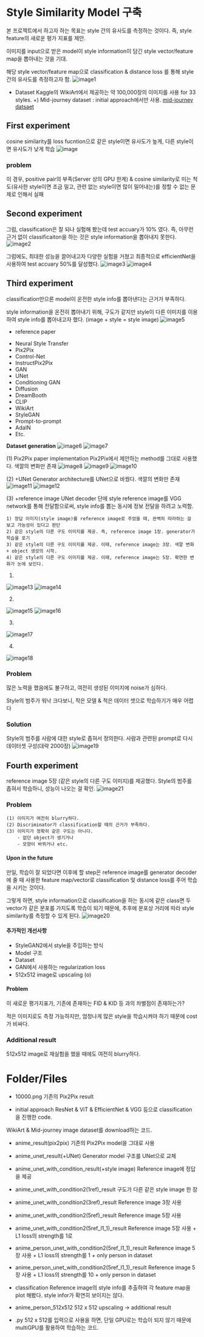 # Style Similarity Model 구축
본 프로젝트에서 하고자 하는 목표는 style 간의 유사도를 측정하는 것이다. 즉, style feature의 새로운 평가 지표를 제안.

이미지를 input으로 받은 model이 style information이 담긴 style vector/feature map을 뽑아내는 것을 기대.

해당 style vector/feature map으로 classification & distance loss 를 통해 style 간의 유사도를 측정하고자 함.
![image1](./imgs/image1.png)
- Dataset 
Kaggle의 WikiArt에서 제공하는 약 100,000장의 이미지를 사용 for 33 styles.
+) Mid-journey dataset : initial approach에서만 사용.
<a href="https://www.kaggle.com/datasets/succinctlyai/midjourney-texttoimage">mid-journey datsaet</a>

## First experiment 
cosine similarity를 loss fucntion으로 같은 style이면 유사도가 높게, 다른 style이면 유사도가 낮게 학습
![image](./imgs/image.png)

### problem
이 경우, positive pair의 부족(Server 상의 GPU 한계) & cosine similarity로 미는 척도(유사한 style이면 조금 밀고, 관련 없는 style이면 많이 밀어내는)를 정할 수 없는 문제로 인해서 실패

## Second experiment
그럼, classification은 잘 되나 실험해 봤는데 test accuary가 10% 였다. 즉, 아무런 근거 없이 classificaiton을 하는 것은 style information을 뽑아내지 못한다. 
![image2](./imgs/image2.png)

그럼에도, 최대한 성능을 끌어내고자 다양한 실험을 거쳤고 최종적으로 efficientNet을 사용하여 test accuary 50%를 달성했다.
![image3](./imgs/image3.png)
![image4](./imgs/image4.png)

## Third experiment
classification만으론 model이 온전한 style info를 뽑아낸다는 근거가 부족하다.

style information을 온전히 뽑아내기 위해, 구도가 같지만 style이 다른 이미지를 이용하여 style info를 뽑아내고자 했다. (image + style = style image)
![image5](./imgs/image5.png)

* reference paper
- Neural Style Transfer
- Pix2Pix
- Control-Net
- InstructPix2Pix
- GAN
- UNet
- Conditioning GAN
- Diffusion
- DreamBooth
- CLIP
- WikiArt
- StyleGAN
- Prompt-to-prompt
- AdaIN
- Etc.

<strong>Dataset generation</strong>
![image6](./imgs/image6.png)
![image7](./imgs/image7.png)

(1) Pix2Pix paper implementation
Pix2Pix에서 제안하는 method를 그대로 사용했다. 색깔의 변화만 존재
![image8](./imgs/image8.png)
![image9](./imgs/image9.png)
![image10](./imgs/image10.png)

(2) +UNet
Generator architecture를 UNet으로 바꿨다. 색깔의 변화만 존재
![image11](./imgs/image11.png)
![image12](./imgs/image12.png)

(3) +reference image 
UNet decoder 단에 style reference image를 VGG network를 통해 전달함으로써, style info를 뽑는 동시에 정보 전달을 하려고 노력함. 

    1) 정답 이미지(style image)를 reference image로 주었을 때, 완벽히 따라하는 걸 보고 가능성이 있다고 판단
    2) 같은 style의 다른 구도 이미지를 제공. 즉, reference image 1장. generator가 학습을 포기
    3) 같은 style의 다른 구도 이미지를 제공. 이때, reference image는 3장. 색깔 변화 + object 생성의 시작.
    4) 같은 style의 다른 구도 이미지를 제공. 이때, reference image는 5장. 확연한 변화가 눈에 보인다.

1)
![image13](./imgs/image13.png)
![image14](./imgs/image14.png)

2)
![image15](./imgs/image15.png)
![image16](./imgs/image16.png)

3)
![image17](./imgs/image17.png)

4)
![image18](./imgs/image18.png)

### Problem
많은 노력을 했음에도 불구하고, 여전히 생성된 이미지에 noise가 심하다.

Style의 범주가 워낙 크다보니, 작은 모델 & 적은 데이터 셋으로 학습하기가 매우 어렵다

### Solution
Style의 범주를 사람에 대한 style로 좁혀서 정의한다. 사람과 관련된 prompt로 다시 데이터셋 구성(대략 2000장)
![image19](./imgs/image19.png)

## Fourth experiment
reference image 5장 (같은 style의 다른 구도 이미지)를 제공했다. Style의 범주를 좁혀서 학습하니, 성능이 나오는 걸 확인.
![image21](./imgs/image21.png)

### Problem
    (1) 이미지가 여전히 blurry하다. 
    (2) Discriminator가 classification할 때의 근거가 부족하다.
    (3) 이미지가 정확히 같은 구도는 아니다.
        - 없던 object가 생기거나
        - 모양이 바뀌거나 etc.

#### Upon in the future
만일, 학습이 잘 되었다면 이후에 할 step은 reference image를 generator decoder에 줄 때 사용한 feature map/vector로 classification 및 distance loss를 주어 학습을 시키는 것이다. 

그렇게 하면, style information으로 classification을 하는 동시에 같은 class면 두 vector가 같은 분포를 가지도록 학습이 되기 때문에, 추후에 분포상 거리에 따라 style similarity를 측정할 수 있게 된다.
![image20](./imgs/image20.png)

#### 추가적인 개선사항
- StyleGAN2에서 style을 주입하는 방식
- Model 구조
- Dataset 
- GAN에서 사용하는 regularization loss
- 512x512 image로 upscaling (o)

#### Problem
이 새로운 평가지표가, 기존에 존재하는 FID & KID 등 과의 차별점이 존재하는가?

적은 이미지로도 측정 가능하지만, 엄청나게 많은 style을 학습시켜야 하기 때문에 cost가 비싸다.


### Additional result
512x512 image로 재실험을 했을 때에도 여전히 blurry하다.

# Folder/Files
- 10000.png
기존의 Pix2Pix result

- initial approach
ResNet & ViT & EfficientNet & VGG 등으로 classification 을 진행한 code.

WikiArt & Mid-journey image dataset를 download하는 코드.

- anime_result(pix2pix)
기존의 Pix2Pix model을 그대로 사용

- anime_unet_result(+UNet)
Generator model 구조를 UNet으로 교체

- anime_unet_with_condition_result(+style image)
Reference image에 정답을 제공

- anime_unet_with_condition2(1ref)_result
구도가 다른 같은 style image 한 장

- anime_unet_with_condition2(3ref)_result
Reference image 3장 사용

- anime_unet_with_condition2(5ref)_result
Reference image 5장 사용

- anime_unet_with_condition2(5ref_l1_1)_result
Reference image 5장 사용 + L1 loss의 strength를 1로

- anime_person_unet_with_condition2(5ref_l1_1)_result
Reference image 5장 사용 + L1 loss의 strength를 1 + only person in dataset 

- anime_person_unet_with_condition2(5ref_l1_1)_result
Reference image 5장 사용 + L1 loss의 strength를 10 + only person in dataset 

- classification
Reference image의 style info를 추출하여 각 feature map을 plot 해봤다. style infor가 확연히 보이지는 않다.

- anime_person_512x512
512 x 512 upscaling -> additional result

- .py
512 x 512를 입력으로 사용을 하면, 단일 GPU로는 학습이 되지 않기 때문에 multiGPU를 활용하여 학습하는 코드.